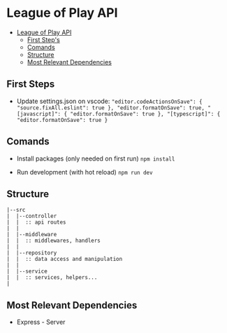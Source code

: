 # League of Play API

-   [League of Play API]()
    -   [First Step's](#First-Step's)
    -   [Comands](#comands)
    -   [Structure](#structure)
    -   [Most Relevant Dependencies](#most-relevant-dependencies)

## First Steps

-   Update settings.json on vscode:
    `"editor.codeActionsOnSave": { "source.fixAll.eslint": true }, "editor.formatOnSave": true, "[javascript]": { "editor.formatOnSave": true }, "[typescript]": { "editor.formatOnSave": true }`

## Comands

-   Install packages (only needed on first run)
    `npm install`

-   Run development (with hot reload)
    `npm run dev`

## Structure

```
|--src
|  |--controller
|  |  :: api routes
|  |
|  |--middleware
|  |  :: middlewares, handlers
|  |
|  |--repository
|  |  :: data access and manipulation
|  |
|  |--service
|  |  :: services, helpers...
|
```

## Most Relevant Dependencies

-   Express - Server
